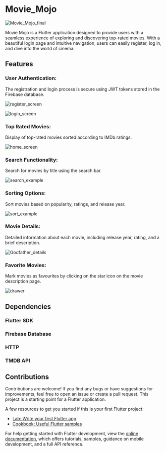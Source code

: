 # Movie_Mojo

![Movie_Mojo_final](https://github.com/believer-99/Movie_Mojo/assets/138777601/1b4449cf-95a4-4caa-ac75-ee3efbd553a2)

Movie Mojo is a Flutter application designed to provide users with a seamless experience of exploring and discovering top-rated movies. With a beautiful login page and intuitive navigation, users can easily register, log in, and dive into the world of cinema.

## Features

### User Authentication:
The registration and login process is secure using JWT tokens stored in the Firebase database.

![register_screen](https://github.com/believer-99/Movie_Mojo/assets/138777601/9ff8372e-63f6-488c-ac98-15771dbdede8)

![login_screen](https://github.com/believer-99/Movie_Mojo/assets/138777601/508b4c33-e30d-4870-9f74-10953553a9d1)

### Top Rated Movies:
Display of top-rated movies sorted according to IMDb ratings.

![home_screen](https://github.com/believer-99/Movie_Mojo/assets/138777601/d2b300e7-a7f7-4636-97ac-4011cba61b5c)

### Search Functionality:
Search for movies by title using the search bar.

![search_example](https://github.com/believer-99/Movie_Mojo/assets/138777601/bfc29a9a-78bf-42f6-b3d9-8fa8fd4e858a)

### Sorting Options:
Sort movies based on popularity, ratings, and release year.

![sort_example](https://github.com/believer-99/Movie_Mojo/assets/138777601/6e44f64b-ed98-43ef-b9b5-5163b9297cad)

### Movie Details:
Detailed information about each movie, including release year, rating, and a brief description.

![Godfather_details](https://github.com/believer-99/Movie_Mojo/assets/138777601/fada32a8-dfba-4343-8f7c-6ee2e83a1a71)

### Favorite Movies:
Mark movies as favourites by clicking on the star icon on the movie description page.

![drawer](https://github.com/believer-99/Movie_Mojo/assets/138777601/1c6c6e0a-ae37-41c6-b981-74419ba5ff1c)

## Dependencies
### Flutter SDK
### Firebase Database
### HTTP
### TMDB API

## Contributions
Contributions are welcome! If you find any bugs or have suggestions for improvements, feel free to open an issue or create a pull request.
This project is a starting point for a Flutter application.

A few resources to get you started if this is your first Flutter project:

- [Lab: Write your first Flutter app](https://docs.flutter.dev/get-started/codelab)
- [Cookbook: Useful Flutter samples](https://docs.flutter.dev/cookbook)

For help getting started with Flutter development, view the
[online documentation](https://docs.flutter.dev/), which offers tutorials,
samples, guidance on mobile development, and a full API reference.

